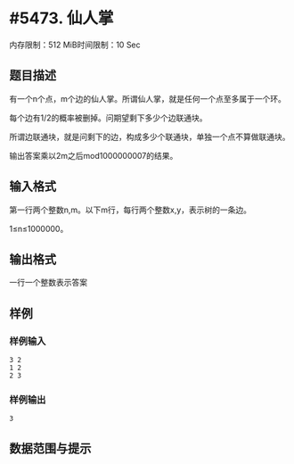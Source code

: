 # #5473. 仙人掌

内存限制：512 MiB时间限制：10 Sec

## 题目描述

有一个n个点，m个边的仙人掌。所谓仙人掌，就是任何一个点至多属于一个环。

每个边有1/2的概率被删掉。问期望剩下多少个边联通块。

所谓边联通块，就是问剩下的边，构成多少个联通块，单独一个点不算做联通块。

输出答案乘以2m之后mod1000000007的结果。

## 输入格式

第一行两个整数n,m。以下m行，每行两个整数x,y，表示树的一条边。

1&le;n&le;1000000。

## 输出格式

一行一个整数表示答案

## 样例

### 样例输入

    
    3 2
    1 2
    2 3
    

### 样例输出

    
    3
    
    

## 数据范围与提示
